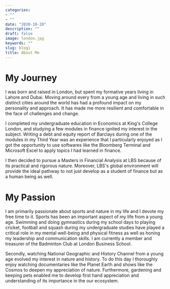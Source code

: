 ```yaml
---
categories:
- ""
- ""
date: "2020-10-20"
description: ""
draft: false
image: london.jpg
keywords: ""
slug: blog1
title: About Me
---
```


# My Journey
I was born and raised in London, but spent my formative years living in Lahore and Dubai. Moving around every from a young age and living in such distinct cities around the world has had a profound impact on my personality and approach. It has made me more resilient and comfortable in the face of challenges and change.

I completed my undergraduate education in Economics at King's College London, and studying a few modules in finance ignited my interest in the subject. Writing a debt and equity report of Barclays during one of the modules in my Third Year was an experience that I particularly enjoyed as I got the opportunity to use softwares like the Bloomberg Terminal and Microsoft Excel to apply topics I had learned in finance.

I then decided to pursue a Masters in Financial Analysis at LBS because of its practical and rigorous nature. Moreover, LBS's global environment will provide the ideal pathway to not just develop as a student of finance but as a human being as well.


# My Passion
I am primarily passionate about sports and nature in my life and I devote my free time to it. Sports has been an important aspect of my life from a young age. Swimming and doing gymnastics during my school days to playing cricket, football and squash during my undergraduate studies have played a critical role in my mental well-being and physical fitness as well as honing my leadership and communication skills. I am currently a member and treasurer of the Badminton Club at London Business School.

Secondly, watching National Geographic and History Channel from a young age evolved my interest in nature and history. To do this day I thoroughly enjoy watching documentaries like the Planet Earth and shows like the Cosmos to deepen my appreciation of nature. Furthermore, gardening and keeping pets enabled me to develop first hand appreciation and understanding of its importance in the our ecosystem.  
